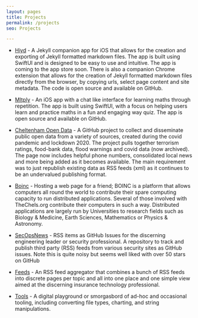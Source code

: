 ```yaml
---
layout: pages
title: Projects
permalink: /projects
seo: Projects

---
```


- [Hiyd](https://github.com/hiyd-uk/) - A Jekyll companion app for iOS that allows for the creation and exporting of Jekyll formatted markdown files. The app is built using SwiftUI and is designed to be easy to use and intuitive. The app is coming to the app store soon. There is also a companion Chrome extension that allows for the creation of Jekyll formatted markdown files directly from the browser, by copying urls, select page content and site metadata. The code is open source and available on GitHub.

- [Mltply](https://github.com/mat-0/Mltply) - An iOS app with a chat like interface for learning maths through repetition. The app is built using SwiftUI, with a focus on helping users learn and practice maths in a fun and engaging way quiz. The app is open source and available on GitHub.

- [Cheltenham Open Data](https://cod.thechels.uk) - A GitHub project to collect and disseminate public open data from a variety of sources, created during the covid pandemic and lockdown 2020. The project pulls together terrorism ratings, food-bank data, flood warnings and covid data (now archived). The page now includes helpful phone numbers, consolidated local news and more being added as it becomes available. The main requirement was to just republish existing data as RSS feeds (xml) as it continues to be an undervalued publishing format.

- [Boinc](https://boinc.thechels.uk) - Hosting a web page for a friend; BOINC is a platform that allows computers all round the world to contribute their spare computing capacity to run distributed applications. Several of those involved with TheChels.org contribute their computers in such a way. Distributed applications are largely run by Universities to research fields such as Biology & Medicine, Earth Sciences, Mathematics or Physics & Astronomy.

- [SecOpsNews](https://github.com/SecOpsNews/news) - RSS items as GitHub Issues for the discerning engineering leader or security professional. A repository to track and publish third party (RSS) feeds from various security sites as GitHub issues. Note this is quite noisy but seems well liked with over 50 stars on GitHub

- [Feeds](https://feeds.thechels.uk/) - An RSS feed aggregator that combines a bunch of RSS feeds into discrete pages per topic and all into one place and one simple view aimed at the discerning insurance technology professional.

- [Tools](https://tools.thechels.uk) - A digital playground or smorgasbord of ad-hoc and occasional tooling, including converting file types, charting, and string manipulations.
